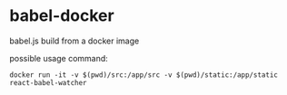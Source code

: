 # babel-docker
babel.js build from a docker image

possible usage command:

    docker run -it -v $(pwd)/src:/app/src -v $(pwd)/static:/app/static react-babel-watcher
